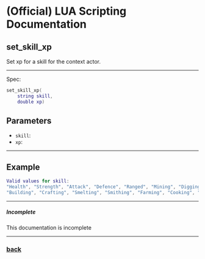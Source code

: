 
# (Official) LUA Scripting Documentation

## set_skill_xp

Set xp for a skill for the context actor.

___

Spec:

```lua
set_skill_xp(
	string skill,
	double xp)
```

## Parameters

- `skill`: 
- `xp`: 

___

## Example

```lua
Valid values for skill:
"Health", "Strength", "Attack", "Defence", "Ranged", "Mining", "Digging", "Chopping",
"Building", "Crafting", "Smelting", "Smithing", "Farming", "Cooking", "Looting"
```

___

##### Incomplete

This documentation is incomplete

___

### [back](../other)
